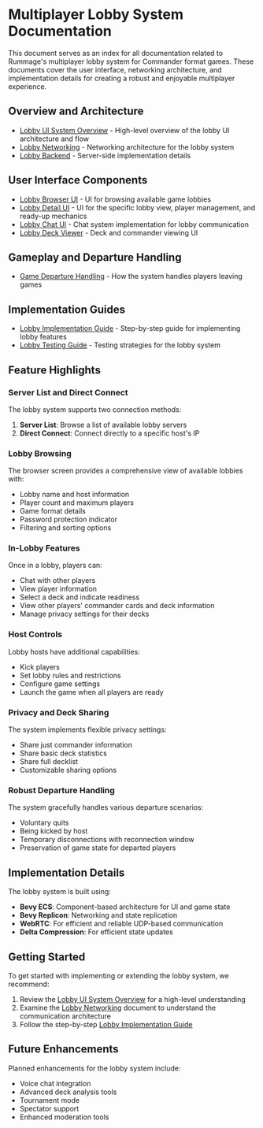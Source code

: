 # Multiplayer Lobby System Documentation

This document serves as an index for all documentation related to Rummage's multiplayer lobby system for Commander format games. These documents cover the user interface, networking architecture, and implementation details for creating a robust and enjoyable multiplayer experience.

## Overview and Architecture

- [Lobby UI System Overview](lobby_ui_overview.md) - High-level overview of the lobby UI architecture and flow
- [Lobby Networking](lobby_networking.md) - Networking architecture for the lobby system
- [Lobby Backend](lobby_backend.md) - Server-side implementation details

## User Interface Components

- [Lobby Browser UI](lobby_browser_ui.md) - UI for browsing available game lobbies
- [Lobby Detail UI](lobby_detail_ui.md) - UI for the specific lobby view, player management, and ready-up mechanics
- [Lobby Chat UI](lobby_chat_ui.md) - Chat system implementation for lobby communication
- [Lobby Deck Viewer](lobby_deck_viewer.md) - Deck and commander viewing UI

## Gameplay and Departure Handling

- [Game Departure Handling](game_departure_handling.md) - How the system handles players leaving games

## Implementation Guides

- [Lobby Implementation Guide](../development/lobby_implementation.md) - Step-by-step guide for implementing lobby features
- [Lobby Testing Guide](../testing/lobby_testing.md) - Testing strategies for the lobby system

## Feature Highlights

### Server List and Direct Connect

The lobby system supports two connection methods:
1. **Server List**: Browse a list of available lobby servers
2. **Direct Connect**: Connect directly to a specific host's IP

### Lobby Browsing

The browser screen provides a comprehensive view of available lobbies with:
- Lobby name and host information
- Player count and maximum players
- Game format details
- Password protection indicator
- Filtering and sorting options

### In-Lobby Features

Once in a lobby, players can:
- Chat with other players
- View player information
- Select a deck and indicate readiness
- View other players' commander cards and deck information
- Manage privacy settings for their decks

### Host Controls

Lobby hosts have additional capabilities:
- Kick players
- Set lobby rules and restrictions
- Configure game settings
- Launch the game when all players are ready

### Privacy and Deck Sharing

The system implements flexible privacy settings:
- Share just commander information
- Share basic deck statistics
- Share full decklist
- Customizable sharing options

### Robust Departure Handling

The system gracefully handles various departure scenarios:
- Voluntary quits
- Being kicked by host
- Temporary disconnections with reconnection window
- Preservation of game state for departed players

## Implementation Details

The lobby system is built using:
- **Bevy ECS**: Component-based architecture for UI and game state
- **Bevy Replicon**: Networking and state replication
- **WebRTC**: For efficient and reliable UDP-based communication
- **Delta Compression**: For efficient state updates

## Getting Started

To get started with implementing or extending the lobby system, we recommend:

1. Review the [Lobby UI System Overview](lobby_ui_overview.md) for a high-level understanding
2. Examine the [Lobby Networking](lobby_networking.md) document to understand the communication architecture
3. Follow the step-by-step [Lobby Implementation Guide](../development/lobby_implementation.md)

## Future Enhancements

Planned enhancements for the lobby system include:
- Voice chat integration
- Advanced deck analysis tools
- Tournament mode
- Spectator support
- Enhanced moderation tools 